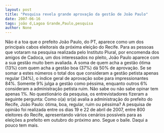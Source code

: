 ```yaml
---
layout: post
title: "Pesquisa revela grande aprovação da gestão de João Paulo"
date: 2007-06-16
tags: joão d,Lagoa Grande,Paulo,pesquisa
author: None
---
```

N&atilde;o &eacute; a toa que o prefeito Jo&atilde;o Paulo, do PT, aparece como um dos principais cabos eleitorais da pr&oacute;xima elei&ccedil;&atilde;o do Recife.
Para as pessoas que votaram na pesquisa realizada pelo Instituto Plural, por encomenda dos amigos de Cadoca, um dos interessados no pleito, Jo&atilde;o Paulo aparece com a sua gest&atilde;o muito bem avaliada.
A soma de quem acha a gest&atilde;o &oacute;tima (13%) com quem acha a gest&atilde;o boa (37%) d&aacute; 50% de aprova&ccedil;&atilde;o. Se se somar a estes n&uacute;meros o total dos que consideram a gest&atilde;o petista apenas regular (34%), o &iacute;ndice geral de aprova&ccedil;&atilde;o sobe para impressionantes 84%.
Somente 9% julga a gest&atilde;o como p&eacute;ssima, enquanto outros 6% consideram a administra&ccedil;&atilde;o petista ruim.
N&atilde;o sabe ou n&atilde;o sabe opinar tem apenas 1%.
No question&aacute;rio da pesquisa, os entrevistadores fizeram a seguinte pergunta: Como o(a) sr(a) avalia a administra&ccedil;&atilde;o do prefeito do Recife, Jo&atilde;o Paulo: &oacute;tima, boa, regular, ruim ou p&eacute;ssima? A pesquisa de opini&atilde;o foi realizada entre os dias 19 e 22 de abril de 2007, entre 800 eleitores do Recife, apresentando v&aacute;rios cen&aacute;rios poss&iacute;veis para as elei&ccedil;&otilde;es a prefeito em outubro do pr&oacute;ximo ano.
Segue o baile. Daqui a pouco tem mais. 